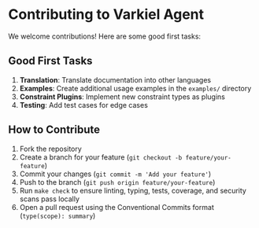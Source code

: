 # Contributing to Varkiel Agent

We welcome contributions! Here are some good first tasks:

## Good First Tasks

1. **Translation**: Translate documentation into other languages
2. **Examples**: Create additional usage examples in the `examples/` directory
3. **Constraint Plugins**: Implement new constraint types as plugins
4. **Testing**: Add test cases for edge cases

## How to Contribute

1. Fork the repository
2. Create a branch for your feature (`git checkout -b feature/your-feature`)
3. Commit your changes (`git commit -m 'Add your feature'`)
4. Push to the branch (`git push origin feature/your-feature`)
5. Run `make check` to ensure linting, typing, tests, coverage, and security scans pass locally
6. Open a pull request using the Conventional Commits format (`type(scope): summary`)
